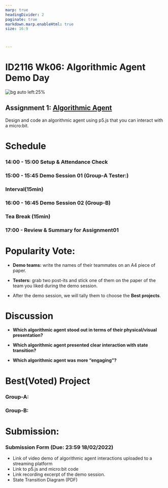 ```yaml
---
marp: true
headingDivider: 2
paginate: true
markdown.marp.enableHtml: true
size: 16:9



---
```

<!-- color: black -->


#  ID2116 Wk06: Algorithmic Agent Demo Day

<link rel="stylesheet" type="text/css" href="//fonts.googleapis.com/css?family=Nunito" />
<link rel="stylesheet" href="../css/slidetemplate.css">

![bg auto left:25%](https://s3-us-west-2.amazonaws.com/slack-files2/avatars/2020-12-01/1536383585045_77e3ff5ae9fc37b361ef_132.png)


## Assignment 1: [Algorithmic Agent](https://www.notion.so/clementzheng/Assignment-1-Algorithmic-Agent-124c1134ed2241c8ac46a0153492e38c)

Design and code an algorithmic agent using p5.js that you can interact with a micro:bit.



#  Schedule

###  14:00 - 15:00  Setup & Attendance Check
### 15:00 - 15:45  Demo Session 01 (Group-A Tester:)
### Interval(15min)
### 16:00 - 16:45  Demo Session 02 (Group-B)
### Tea Break (15min)
### 17:00 - Review & Summary for Assignment01

# Popularity Vote:

- **Demo teams:** write the names of their teammates on an A4 piece of paper.

-  **Testers:**  grab two post-its and stick one of them on the paper of the team you liked during the demo session.

-  After the demo session, we will tally them to choose the **Best projects**. 

# Discussion
- **Which algorithmic agent stood out in terms of their physical/visual presentation?**

- **Which algorithmic agent presented clear interaction with state transition?**

- **Which algorithmic agent was more “engaging”?**


# Best(Voted) Project

### Group-A: 

### Group-B: 



# Submission:

### Submission Form (Due: 23:59 18/02/2022)

- Link of video demo of algorithmic agent interactions uploaded to a streaming platform
- Link to p5.js and micro:bit code
- Link recording excerpt of the demo session.
- State Transition Diagram (PDF)
